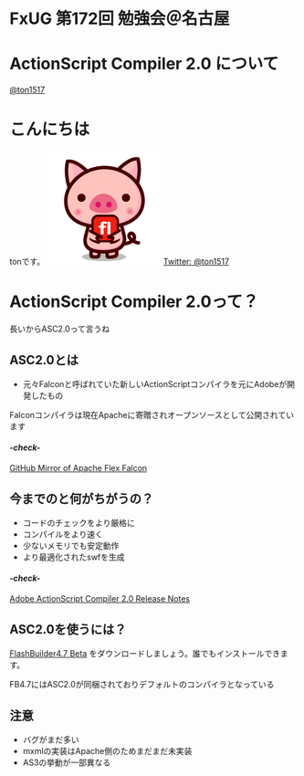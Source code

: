 FxUG 第172回 勉強会＠名古屋
===========================

ActionScript Compiler 2.0 について
==================================

[@ton1517](https://twitter.com/ton1517)

こんにちは
=========
tonです。
![ton1517 logo](images/profile_icon.png)
[Twitter: @ton1517](https://twitter.com/ton1517)

ActionScript Compiler 2.0って？
==============================
長いからASC2.0って言うね

ASC2.0とは
----------
* 元々Falconと呼ばれていた新しいActionScriptコンパイラを元にAdobeが開発したもの

Falconコンパイラは現在Apacheに寄贈されオープンソースとして公開されています


#### *-check-* 
[GitHub Mirror of Apache Flex Falcon](https://github.com/apache/flex-falcon)

今までのと何がちがうの？
------------------------
* コードのチェックをより厳格に
* コンパイルをより速く
* 少ないメモリでも安定動作
* より最適化されたswfを生成

#### *-check-* 
[Adobe ActionScript Compiler 2.0 Release Notes](http://labsdownload.adobe.com/pub/labs/flashplatformruntimes/air3-4/air3-4_p3_sdk_asc2_releasenotes.pdf)

ASC2.0を使うには？
------------------------------
[FlashBuilder4.7 Beta](http://www.adobe.com/cfusion/entitlement/index.cfm?e=labs_flashbuilder4-7)
をダウンロードしましょう。誰でもインストールできます。

FB4.7にはASC2.0が同梱されておりデフォルトのコンパイラとなっている

注意
----
* バグがまだ多い
* mxmlの実装はApache側のためまだまだ未実装
* AS3の挙動が一部異なる


